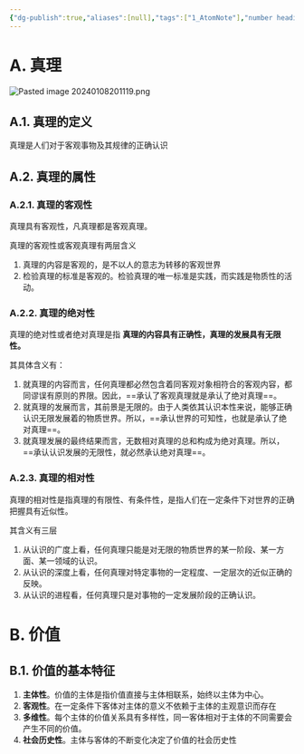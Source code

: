 ```yaml
---
{"dg-publish":true,"aliases":[null],"tags":["1_AtomNote"],"number headings":"auto, first-level 1, max 6, A.1.","Created-Date":"2024-01-04 09:30:06","Modified-Date":"2024-04-18 11:53:16","permalink":"/A01_Lessons/Ad01_马原_马克思主义基本原理/马克思主义_真理与价值/","dgPassFrontmatter":true}
---
```




# A. 真理

![Pasted image 20240108201119.png](/img/user/Z02_ObFiles/Attachments/Pasted%20image%2020240108201119.png)

## A.1. 真理的定义
  真理是人们对于客观事物及其规律的正确认识


## A.2. 真理的属性
### A.2.1. 真理的客观性 
  真理具有客观性，凡真理都是客观真理。
  
  真理的客观性或客观真理有两层含义
  1. 真理的内容是客观的，是不以人的意志为转移的客观世界
  2. 检验真理的标准是客观的。检验真理的唯一标准是实践，而实践是物质性的活动。 


### A.2.2. 真理的绝对性 

真理的绝对性或者绝对真理是指 **真理的内容具有正确性，真理的发展具有无限性。** 

其具体含义有：
1. 就真理的内容而言，任何真理都必然包含着同客观对象相符合的客观内容，都同谬误有原则的界限。因此，==承认了客观真理就是承认了绝对真理==。
2. 就真理的发展而言，其前景是无限的。由于人类依其认识本性来说，能够正确认识无限发展着的物质世界。所以，==承认世界的可知性，也就是承认了绝对真理==。
3. 就真理发展的最终结果而言，无数相对真理的总和构成为绝对真理。所以，==承认认识发展的无限性，就必然承认绝对真理==。


### A.2.3. 真理的相对性 

真理的相对性是指真理的有限性、有条件性，是指人们在一定条件下对世界的正确把握具有近似性。

其含义有三层
1. 从认识的广度上看，任何真理只能是对无限的物质世界的某一阶段、某一方面、某一领域的认识。
2. 从认识的深度上看，任何真理对特定事物的一定程度、一定层次的近似正确的反映。
3. 从认识的进程看，任何真理只是对事物的一定发展阶段的正确认识。





# B. 价值

## B.1. 价值的基本特征

1. **主体性**。价值的主体是指价值直接与主体相联系，始终以主体为中心。
2. **客观性**。在一定条件下客体对主体的意义不依赖于主体的主观意识而存在
3. **多维性**。每个主体的价值关系具有多样性，同一客体相对于主体的不同需要会产生不同的价值。
4. **社会历史性**。主体与客体的不断变化决定了价值的社会历史性
